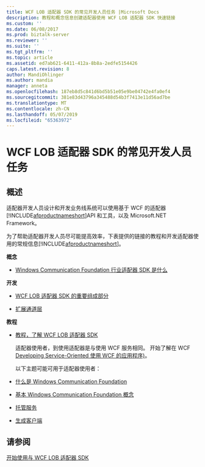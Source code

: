 ```yaml
---
title: WCF LOB 适配器 SDK 的常见开发人员任务 |Microsoft Docs
description: 教程和概念信息创建适配器使用 WCF LOB 适配器 SDK 快速链接
ms.custom: ''
ms.date: 06/08/2017
ms.prod: biztalk-server
ms.reviewer: ''
ms.suite: ''
ms.tgt_pltfrm: ''
ms.topic: article
ms.assetid: ed7ab621-6411-412a-8b8a-2edfe5154426
caps.latest.revision: 8
author: MandiOhlinger
ms.author: mandia
manager: anneta
ms.openlocfilehash: 187eb8d5c841d6bd5b51e05e9be04742e4fa0ef4
ms.sourcegitcommit: 381e83d43796a345488d54b3f7413e11d56ad7be
ms.translationtype: MT
ms.contentlocale: zh-CN
ms.lasthandoff: 05/07/2019
ms.locfileid: "65363972"
---
```

# <a name="common-developer-tasks-for-the-wcf-lob-adapter-sdk"></a>WCF LOB 适配器 SDK 的常见开发人员任务

## <a name="overview"></a>概述

适配器开发人员设计和开发业务线系统可以使用基于 WCF 的适配器[!INCLUDE[afproductnameshort](../../includes/afproductnameshort-md.md)]API 和工具，以及 Microsoft.NET Framework。  
  
 为了帮助适配器开发人员尽可能提高效率，下表提供的链接的教程和开发适配器使用的常规信息[!INCLUDE[afproductnameshort](../../includes/afproductnameshort-md.md)]。  
  
**概念**  
  
-   [Windows Communication Foundation 行业适配器 SDK 是什么](what-is-the-windows-communication-foundation-line-of-business-adapter-sdk.md)  
  

**开发**  
  
 
-   [WCF LOB 适配器 SDK 的重要组成部分](key-components-of-the-wcf-lob-adapter-sdk.md) 
  
-   [扩展通道层](https://docs.microsoft.com/dotnet/framework/wcf/extending/extending-the-channel-layer)  
  

**教程**  
  
-   [教程，了解 WCF LOB 适配器 SDK](tutorials-to-learn-the-wcf-lob-adapter-sdk.md) 
  
    适配器使用者，到使用适配器是与使用 WCF 服务相同。 开始了解在 WCF [Developing Service-Oriented 使用 WCF 的应用程序)](https://docs.microsoft.com/dotnet/framework/wcf)。
  
    以下主题可能可用于适配器使用者：  
  
-   [什么是 Windows Communication Foundation](https://docs.microsoft.com/dotnet/framework/wcf/whats-wcf)  
  
-   [基本 Windows Communication Foundation 概念](https://docs.microsoft.com/dotnet/framework/wcf/fundamental-concepts)  
  
-   [托管服务](https://docs.microsoft.com/dotnet/framework/wcf/hosting-services)  
  
-   [生成客户端](https://docs.microsoft.com/dotnet/framework/wcf/building-clients)  
  
## <a name="see-also"></a>请参阅  
 [开始使用与 WCF LOB 适配器 SDK](get-started-with-the-with-the-wcf-lob-adapter-sdk.md)